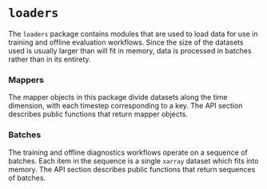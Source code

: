 `loaders`
=======

The `loaders` package contains modules that are used to load data for use in
training and offline evaluation workflows. Since the size of the datasets used
is usually larger than will fit in memory, data is processed in batches rather
than in its entirety.

### Mappers
The mapper objects in this package divide datasets along the time dimension, 
with each timestep corresponding to a key. The API section describes public
functions that return mapper objects.

### Batches
The training and offline diagnostics workflows operate on a sequence of batches.
Each item in the sequence is a single `xarray` dataset which fits into memory.
The API section describes public functions that return sequences of batches.
